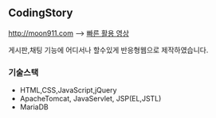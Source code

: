 ## CodingStory
http://moon911.com --> [빠른 활용 영상](https://blog.naver.com/esj44518/221664572422)

게시판,채팅 기능에 어디서나 할수있게 반응형웹으로 제작하였습니다.

### 기술스택
* HTML,CSS,JavaScript,jQuery
* ApacheTomcat, JavaServlet, JSP(EL,JSTL)
* MariaDB
